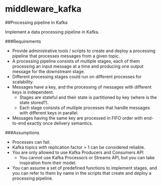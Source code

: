 # middleware_kafka

##Processing pipeline in Kafka

Implement a data processing pipeline in Kafka.

###Requirements

<ul>
    <li>Provide administrative tools / scripts to create and deploy a processing pipeline that 
        processes messages from a given topic.</li>
    <li>A processing pipeline consists of multiple stages, each of them processing an input 
        message at a time and producing one output message for the downstream stage.</li>
    <li>Different processing stages could run on different processes for scalability.</li>
    <li>Messages have a key, and the processing of messages with different keys is independent.
        <ul>
            <li>Stages are stateful and their state is partitioned by key 
                (where is the state stored?).</li>
            <li>Each stage consists of multiple processes that handle messages with different 
            keys in parallel.</li>
        </ul>
    </li>
    <li>Messages having the same key are processed in FIFO order with end-to-end exactly once
        delivery semantics.</li>
</ul>

###Assumptions

<ul>
    <li>Processes can fail.</li>
    <li>Kafka topics with replication factor > 1 can be considered reliable.</li>
    <li>You are only allowed to use Kafka Producers and Consumers API
        <ul>
            <li>You cannot use Kafka Processors or Streams API, but you can take inspiration 
                from their model.</li>
        </ul>
    </li>
    <li>You can assume a set of predefined functions to implement stages, and you can refer to 
        them by name in the scripts that create and deploy a processing pipeline.</li>
</ul>